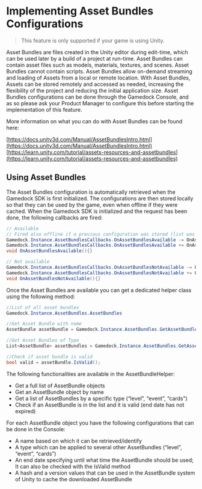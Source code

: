# Implementing Asset Bundles Configurations

> This feature is only supported if your game is using Unity.

Asset Bundles are files created in the Unity editor during edit-time, which can be used later by a build of a project at run-time. Asset Bundles can contain asset files such as models, materials, textures, and scenes. Asset Bundles cannot contain scripts. Asset Bundles allow on-demand streaming and loading of Assets from a local or remote location. With Asset Bundles, Assets can be stored remotely and accessed as needed, increasing the flexibility of the project and reducing the initial application size. Asset Bundles configurations can be done through the Gamedock Console, and as so please ask your Product Manager to configure this before starting the implementation of this feature.

More information on what you can do with Asset Bundles can be found here:

[https://docs.unity3d.com/Manual/AssetBundlesIntro.html](https://docs.unity3d.com/Manual/AssetBundlesIntro.html)
[https://learn.unity.com/tutorial/assets-resources-and-assetbundles](https://learn.unity.com/tutorial/assets-resources-and-assetbundles)

## Using Asset Bundles

The Asset Bundles configuration is automatically retrieved when the Gamedock SDK is first initialized. The configurations are then stored locally so that they can be used by the game, even when offline if they were cached. When the Gamedock SDK is initialized and the request has been done, the following callbacks are fired:

~~~C#
// Available
// Fired also offline if a previous configuration was stored (list was not empty)
Gamedock.Instance.AssetBundlesCallbacks.OnAssetBundlesAvailable -= OnAssetBundlesAvailable;
Gamedock.Instance.AssetBundlesCallbacks.OnAssetBundlesAvailable += OnAssetBundlesAvailable;
void OnAssetBundlesAvailable(){}

// Not available
Gamedock.Instance.AssetBundlesCallbacks.OnAssetBundlesNotAvailable -= OnAssetBundlesNotAvailable;
Gamedock.Instance.AssetBundlesCallbacks.OnAssetBundlesNotAvailable += OnAssetBundlesNotAvailable;
void OnAssetBundlesNotAvailable(){}
~~~

Once the Asset Bundles are available you can get a dedicated helper class using the following method:

~~~C#
//List of all asset bundles
Gamedock.Instance.AssetBundles.AssetBundles

//Get Asset Bundle with name
AssetBundle assetBundle = Gamedock.Instance.AssetBundles.GetAssetBundle("goldplane");

//Get Asset Bundles of Type
List<AssetBundle> assetBundles = Gamedock.Instance.AssetBundles.GetAssetBundlesOfType("level");

//Check if asset bundle is valid
bool valid = assetBundle.IsValid();
~~~

The following functionalities are available in the AssetBundleHelper:
* Get a full list of AssetBundle objects
* Get an AssetBundle object by name
* Get a list of AssetBundles by a specific type (“level”, “event”, “cards”)
* Check if an AssetBundle is in the list and it is valid (end date has not expired)

For each AssetBundle object you have the following configurations that can be done in the Console:
* A name based on which it can be retrieved/identify
* A type which can be applied to several other AssetBundles (“level”, “event”, “cards”)
* An end date specifying until what time the AssetBundle should be used; It can also be checked with the IsValid method
* A hash and a version values that can be used in the AssetBundle system of Unity to cache the downloaded AssetBundle